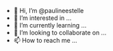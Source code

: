 - 👋 Hi, I’m @paulineestelle
- 👀 I’m interested in ...
- 🌱 I’m currently learning ...
- 💞️ I’m looking to collaborate on ...
- 📫 How to reach me ...

<!---
paulineestelle/paulineestelle is a ✨ special ✨ repository because its `README.md` (this file) appears on your GitHub profile.
You can click the Preview link to take a look at your changes.
--->
